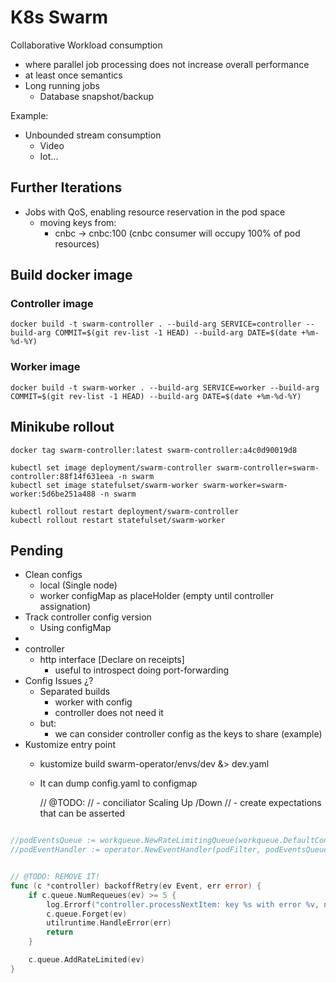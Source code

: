 # K8s Swarm

Collaborative Workload consumption
- where parallel job processing does not increase overall performance
- at least once semantics
- Long running jobs
  - Database snapshot/backup

Example:
- Unbounded stream consumption
  - Video
  - Iot...

## Further Iterations
- Jobs with QoS, enabling resource reservation in the pod space
  - moving keys from:
    - cnbc -> cnbc:100 (cnbc consumer will occupy 100% of pod resources)


## Build docker image
### Controller image
```
docker build -t swarm-controller . --build-arg SERVICE=controller --build-arg COMMIT=$(git rev-list -1 HEAD) --build-arg DATE=$(date +%m-%d-%Y)
```
### Worker image
```
docker build -t swarm-worker . --build-arg SERVICE=worker --build-arg COMMIT=$(git rev-list -1 HEAD) --build-arg DATE=$(date +%m-%d-%Y)
```

## Minikube rollout
```
docker tag swarm-controller:latest swarm-controller:a4c0d90019d8
```
```
kubectl set image deployment/swarm-controller swarm-controller=swarm-controller:88f14f631eea -n swarm
kubectl set image statefulset/swarm-worker swarm-worker=swarm-worker:5d6be251a488 -n swarm
```
```
kubectl rollout restart deployment/swarm-controller
kubectl rollout restart statefulset/swarm-worker
```
## Pending
- Clean configs
  - local (Single node)
  - worker configMap as placeHolder (empty until controller assignation)
- Track controller config version
  - Using configMap
- 
- controller 
  - http interface [Declare on receipts]
    - useful to introspect doing port-forwarding
- Config Issues ¿?
  - Separated builds
    - worker with config
    - controller does not need it
  - but:
    - we can consider controller config as the keys to share (example)
- Kustomize entry point
  - kustomize build swarm-operator/envs/dev &> dev.yaml
  - It can dump config.yaml to configmap



	// @TODO:
	// - conciliator Scaling Up /Down
	// - create expectations that can be asserted
```go

//podEventsQueue := workqueue.NewRateLimitingQueue(workqueue.DefaultControllerRateLimiter())
//podEventHandler := operator.NewEventHandler(podFilter, podEventsQueue)


// @TODO: REMOVE IT!
func (c *controller) backoffRetry(ev Event, err error) {
	if c.queue.NumRequeues(ev) >= 5 {
		log.Errorf("controller.processNextItem: key %s with error %v, no more retries", ev.GetKey(), err)
		c.queue.Forget(ev)
		utilruntime.HandleError(err)
		return
	}

	c.queue.AddRateLimited(ev)
}

```
